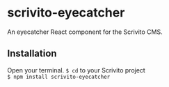 # scrivito-eyecatcher
An eyecatcher React component for the Scrivito CMS.

## Installation
Open your terminal. 
```$ cd``` to your Scrivito project  
```$ npm install scrivito-eyecatcher```
